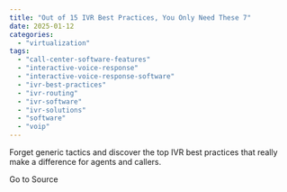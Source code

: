 ```yaml
---
title: "Out of 15 IVR Best Practices, You Only Need These 7"
date: 2025-01-12
categories: 
  - "virtualization"
tags: 
  - "call-center-software-features"
  - "interactive-voice-response"
  - "interactive-voice-response-software"
  - "ivr-best-practices"
  - "ivr-routing"
  - "ivr-software"
  - "ivr-solutions"
  - "software"
  - "voip"
---
```


Forget generic tactics and discover the top IVR best practices that really make a difference for agents and callers.

Go to Source
